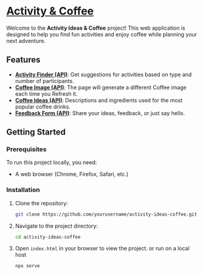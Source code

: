 # [Activity & Coffee](https://activityandcoffee.netlify.app/)

Welcome to the **Activity Ideas & Coffee** project!
This web application is designed to help you find fun activities 
and enjoy coffee while planning your next adventure.

## Features

- [**Activity Finder (API)**](https://bored-api.appbrewery.com/): Get suggestions for activities based on type and number of participants.
- [**Coffee Image (API)**](https://coffee.alexflipnote.dev/): The page will generate a different Coffee image each time you Refresh it.
- [**Coffee Ideas (API)**](https://sampleapis.com/api-list/coffee): Descriptions and ingredients used for the most popular coffee drinks.
- [**Feedback Form (API)**](https://www.emailjs.com/): Share your ideas, feedback, or just say hello.


## Getting Started

### Prerequisites

To run this project locally, you need:

- A web browser (Chrome, Firefox, Safari, etc.)

### Installation

1. Clone the repository:

    ```bash
    git clone https://github.com/yourusername/activity-ideas-coffee.git
    ```

2. Navigate to the project directory:

    ```bash
    cd activity-ideas-coffee
    ```

3. Open `index.html` in your browser to view the project.
   or run on a local host
    ```bash
    npx serve
    ```
